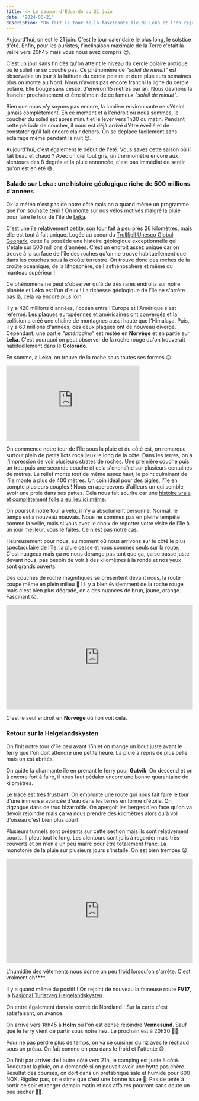 ```yaml
---
title: 🐟 Le saumon d'Eduardo du 21 juin
date: "2024-06-21"
description: "On fait le tour de la fascinante île de Leka et l'on rejoint le comté de Nordland !"
---
```


Aujourd'hui, on est le 21 juin. C'est le jour calendaire le plus long, le solstice d'été. Enfin, pour les puristes, l'inclinaison maximale de la Terre c'était la veille vers 20h45 mais vous nous avez compris 😉. 

C'est un jour sans fin dès qu'on atteint le niveau du cercle polaire arctique où le soleil ne se couche pas. Ce phénomène de *"soleil de minuit"* est observable un jour à la latitude du cercle polaire et dure plusieurs semaines plus on monte au Nord. Nous n'avons pas encore franchi la ligne du cercle polaire. Elle bouge sans cesse, d'environ 15 mètres par an. Nous devrions la franchir prochainement et être témoin de ce fameux *"soleil de minuit"*.

Bien que nous n'y soyons pas encore, la lumière environnante ne s'éteint jamais complètement. En ce moment et à l'endroit où nous sommes, le coucher du soleil est après minuit et le lever vers 1h30 du matin. Pendant cette période de coucher, il nous est déjà arrivé d'être éveillé et de constater qu'il fait encore clair dehors. On se déplace facilement sans éclairage même pendant la nuit 😊.

Aujourd'hui, c'est également le début de l'été. Vous savez cette saison où il fait beau et chaud ? Avec un ciel tout gris, un thermomètre encore aux alentours des 8 degrés et la pluie annoncée, c'est pas immédiat de sentir qu'on est en été 😅.

### Balade sur Leka : une histoire géologique riche de 500 millions d'années 

Ok la météo n'est pas de notre côté mais on a quand même un programme que l'on souhaite tenir ! On monte sur nos vélos motivés malgré la pluie pour faire le tour de l'île de [Leka](https://www.visitleka.no/?lang=en).

C'est une île relativement petite, son tour fait à peu près 26 kilomètres, mais elle est tout à fait unique. Logée au coeur du [Trollfjell Unesco Global Geopark](https://www.visitnorway.fr/listings/trollfjell-unesco-global-geopark/218471/), cette île possède une histoire géologique exceptionnelle qui s'étale sur 500 millions d'années. C'est un endroit assez unique car on trouve à la surface de l'île des roches qu'on ne trouve habituellement que dans les couches sous la croûte terrestre. On trouve donc des roches de la croûte océanique, de la lithosphère, de l'asthénosphère et même du manteau supérieur !

Ce phénomène ne peut s'observer qu'à de très rares endroits sur notre planète et **Leka** est l'un d'eux ! La richesse géologique de l'île ne s'arrête pas là, cela va encore plus loin.

Il y a 420 millions d'années, l'océan entre l'Europe et l'Amérique s'est refermé. Les plaques européennes et américaines  ont convergés et la collision a créé une chaîne de montagnes aussi haute que l'Himalaya. Puis, il y a 60 millions d'années, ces deux plaques ont de nouveau divergé. Cependant, une partie *"américaine"* est restée en **Norvège** et en partie sur **Leka**. C'est pourquoi on peut observer de la roche rouge qu'on trouverait habituellement dans le **Colorado**.

En somme, à **Leka**, on trouve de la roche sous toutes ses formes 😉.

<iframe width="360" height="202.5" src="https://www.youtube-nocookie.com/embed/s3nEAmt5AZ8?si=bUhfsM7us9KTA8Kj" title="YouTube video player" frameborder="0" allow="accelerometer; autoplay; clipboard-write; encrypted-media; gyroscope; picture-in-picture; web-share"></iframe>

On commence notre tour de l'île sous la pluie et du côté est, on remarque surtout plein de petits îlots rocailleux le long de la côte. Dans les terres, on a l'impression de voir plusieurs strates de roches. Une première couche puis un trou puis une seconde couche et cela s'enchaîne sur plusieurs centaines de mètres. Le relief monte tout de même assez haut, le point culminant de l'île monte à plus de 400 mètres. Un coin idéal pour des aigles, l'île en compte plusieurs couples ! Nous en apercevons d'ailleurs un qui semble avoir une proie dans ses pattes. Cela nous fait sourire car une [histoire vraie et complètement folle a eu lieu ici même](https://www.visitleka.no/poi/ornerovet-the-eagle-abduction/?lang=en).

On poursuit notre tour à vélo, il n'y a absolument personne. Normal, le temps est à nouveau mauvais. Nous ne sommes pas en pleine tempête comme la veille, mais si vous avez le choix de reporter votre visite de l'île à un jour meilleur, vous le faites. Ce n'est pas notre cas.

Heureusement pour nous, au moment où nous arrivons sur le côté le plus spectaculaire de l'île, la pluie cesse et nous sommes seuls sur la route. C'est nuageux mais ça ne nous dérange pas tant que ça, ça se passe juste devant nous, pas besoin de voir à des kilomètres à la ronde et nos yeux sont grands ouverts.

Des couches de roche magnifiques se présentent devant nous, la route coupe même en plein milieu 🤩 ! Il y a bien évidemment de la roche rouge mais c'est bien plus dégradé, on a des nuances de brun, jaune, orange. Fascinant 😮. 

<div style="width: 100%; height: 0; position: relative; padding-bottom: 56%;"><iframe src="https://giphy.com/embed/KzM1lAfJjCWNq" style="top: 0; left: 0; width: 100%; height: 100%; position: absolute; border: 0;" allowfullscreen scrolling="no" allow="encrypted-media;" class="giphy-embed"></iframe></div>

C'est le seul endroit en **Norvège** où l'on voit cela.

### Retour sur la Helgelandskysten

On finit notre tour d'île peu avant 15h et on mange un bout juste avant le ferry que l'on doit attendre une petite heure. La pluie a repris de plus belle mais on est abrités.

On quitte la charmante île en prenant le ferry pour **Gutvik**. On descend et on à encore fort à faire, il nous faut pédaler encore  une bonne quarantaine de kilomètres.

Le tracé est très frustrant. On emprunte une route qui nous fait faire le tour d'une immense avancée d'eau dans les terres en forme d'étoile. On zigzague dans ce truc bizarroïde. On aperçoit les berges d'en face qu'on va devoir rejoindre mais ça va nous prendre des kilomètres alors qu'à vol d'oiseau c'est bien plus court.

Plusieurs tunnels sont présents sur cette section mais ils sont relativement courts. Il pleut tout le long. Les alentours sont jolis à regarder mais très couverts et on n'en a un peu marre pour être totalement franc. La monotonie de la pluie sur plusieurs jours s'installe. On est bien trempés 😫.

<div style="width: 100%; height: 0; position: relative; padding-bottom: 56%;"><iframe src="https://giphy.com/embed/VJBd91kUU5FJtcDUvL" style="top: 0; left: 0; width: 100%; height: 100%; position: absolute; border: 0;" allowfullscreen scrolling="no" allow="encrypted-media;" class="giphy-embed"></iframe></div>

L'humidité des vêtements nous donne un peu froid lorsqu'on s'arrête. C'est vraiment ch****.

Il y a quand même du positif !
On rejoint de nouveau la fameuse route **FV17**, la
[Nasjonal Turistveg Helgelandskysten](https://www.nasjonaleturistveger.no/en/routes/helgelandskysten/).

On entre également dans le comté de Nordland ! Sur la carte c'est satisfaisant, on avance.

On arrive vers 18h45 à **Holm** où l'on est censé rejoindre **Vennesund**. Sauf que le ferry vient de partir sous notre nez. Le prochain est à 20h30 😮‍💨. 

Pour ne pas perdre plus de temps, on va se cuisiner du riz avec le réchaud sous un préau. On fait comme on peu dans le froid et l'attente 😅.

On finit par arriver de l'autre côté vers 21h, le camping est juste à côté. Redoutant la pluie, on a demandé si on pouvait avoir une hytte pas chère. Résultat des courses, on dort dans un préfabriqué sale et humide pour 600 NOK. Rigolez pas, on estime que c'est une bonne issue 🤣. Pas de tente à sortir ce soir et ranger demain matin et nos affaires pourront sans doute un peu sécher 🤞🏼.
